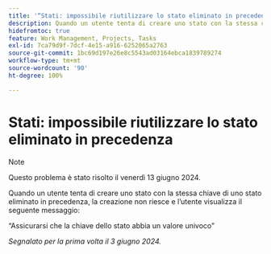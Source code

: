 ```yaml
---
title: '“Stati: impossibile riutilizzare lo stato eliminato in precedenza”'
description: Quando un utente tenta di creare uno stato con la stessa chiave di uno stato eliminato in precedenza, la creazione non riesce e l’utente visualizza un messaggio.
hidefromtoc: true
feature: Work Management, Projects, Tasks
exl-id: 7ca79d9f-7dcf-4e15-a916-6252065a2763
source-git-commit: 1bc69d197e26e8c5543ad03164ebca1839789274
workflow-type: tm+mt
source-wordcount: '90'
ht-degree: 100%

---
```


# Stati: impossibile riutilizzare lo stato eliminato in precedenza

>[!NOTE]
>
>Questo problema è stato risolto il venerdì 13 giugno 2024.

Quando un utente tenta di creare uno stato con la stessa chiave di uno stato eliminato in precedenza, la creazione non riesce e l’utente visualizza il seguente messaggio:

“Assicurarsi che la chiave dello stato abbia un valore univoco”

_Segnalato per la prima volta il 3 giugno 2024._
